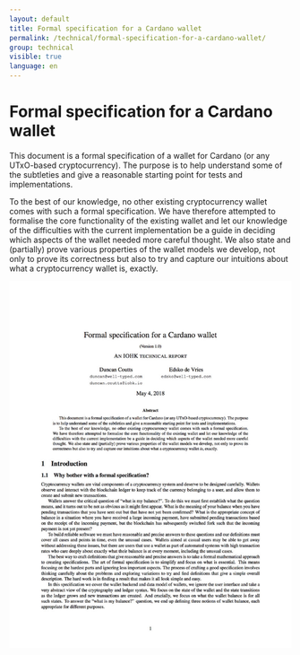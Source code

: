 ```yaml
---
layout: default
title: Formal specification for a Cardano wallet
permalink: /technical/formal-specification-for-a-cardano-wallet/
group: technical
visible: true
language: en
---
```

# Formal specification for a Cardano wallet

This document is a formal specification of a wallet for Cardano (or any UTxO-based cryptocurrency). The purpose is to help understand some of the subtleties and give a reasonable starting point for tests and implementations.

To the best of our knowledge, no other existing cryptocurrency wallet comes with such a formal specification. We have therefore attempted to formalise the core functionality of the existing wallet and let our knowledge of the difficulties with the current implementation be a guide in deciding which aspects of the wallet needed more careful thought. We also state and (partially) prove various properties of the wallet models we develop, not only to prove its correctness but also to try and capture our intuitions about what a cryptocurrency wallet is, exactly.

<a href="/files/formal-specification-of-the-cardano-wallet.pdf" target="_blank"><img src="/img/formal-specification-of-the-cardano-wallet2.jpg" alt="" /></a>
